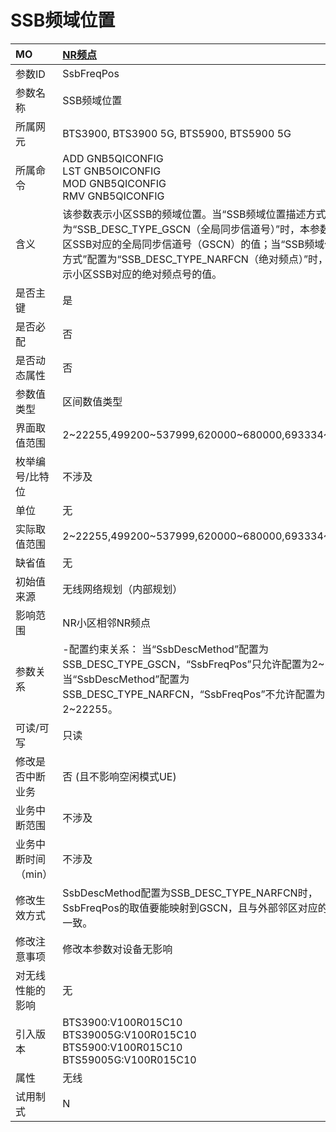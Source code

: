 # SSB频域位置<table><thread><tr><th align = "left">MO</th><th align = "left"><a href = "index.html#SSB频域位置-2">NR频点</a></td></tr></thread><tbody><tr><td>参数ID</td><td>SsbFreqPos</td></tr><tr><td>参数名称</td><td>SSB频域位置</td></tr><tr><td>所属网元</td><td>BTS3900, BTS3900 5G, BTS5900, BTS5900 5G</td></tr><tr><td>所属命令</td><td>ADD GNB5QICONFIG<br>LST GNB5OICONFIG<br>MOD GNB5QICONFIG<br>RMV GNB5QICONFIG</td></tr><tr><td>含义</td><td>该参数表示小区SSB的频域位置。当“SSB频域位置描述方式”配置为“SSB_DESC_TYPE_GSCN（全局同步信道号）”时，本参数表示小区SSB对应的全局同步信道号（GSCN）的值；当“SSB频域位置描述方式”配置为“SSB_DESC_TYPE_NARFCN（绝对频点）”时，本参数表示小区SSB对应的绝对频点号的值。</td></tr><tr><td>是否主键</td><td>是</td></tr><tr><td>是否必配</td><td>否</td></tr><tr><td>是否动态属性</td><td>否</td></tr><tr><td>参数值类型</td><td>区间数值类型</td></tr><tr><td>界面取值范围</td><td>2~22255,499200~537999,620000~680000,693334~733333</td></tr><tr><td>枚举编号/比特位</td><td>不涉及</td></tr><tr><td>单位</td><td>无</td></tr><tr><td>实际取值范围</td><td>2~22255,499200~537999,620000~680000,693334~733333</td></tr><tr><td>缺省值</td><td>无</td></tr><tr><td>初始值来源</td><td>无线网络规划（内部规划）</td></tr><tr><td>影响范围</td><td>NR小区相邻NR频点</td></tr><tr><td>参数关系</td><td>-配置约束关系：
当“SsbDescMethod”配置为SSB_DESC_TYPE_GSCN，“SsbFreqPos”只允许配置为2~22255。当“SsbDescMethod”配置为SSB_DESC_TYPE_NARFCN，“SsbFreqPos”不允许配置为2~22255。</td></tr><tr><td>可读/可写</td><td>只读</td></tr><tr><td>修改是否中断业务</td><td>否 (且不影响空闲模式UE)</td></tr><tr><td>业务中断范围</td><td>不涉及</td></tr><tr><td>业务中断时间（min）</td><td>不涉及</td></tr><tr><td>修改生效方式</td><td>SsbDescMethod配置为SSB_DESC_TYPE_NARFCN时，SsbFreqPos的取值要能映射到GSCN，且与外部邻区对应的小区配置一致。</td></tr><tr><td>修改注意事项</td><td>修改本参数对设备无影响</td></tr><tr><td>对无线性能的影响</td><td>无</td></tr><tr><td>引入版本</td><td>BTS3900:V100R015C10<br>BTS39005G:V100R015C10<br>BTS5900:V100R015C10<br>BTS59005G:V100R015C10</td></tr><tr><td>属性</td><td>无线</td></tr><tr><td>试用制式</td><td>N</td></tr></tbody></table>